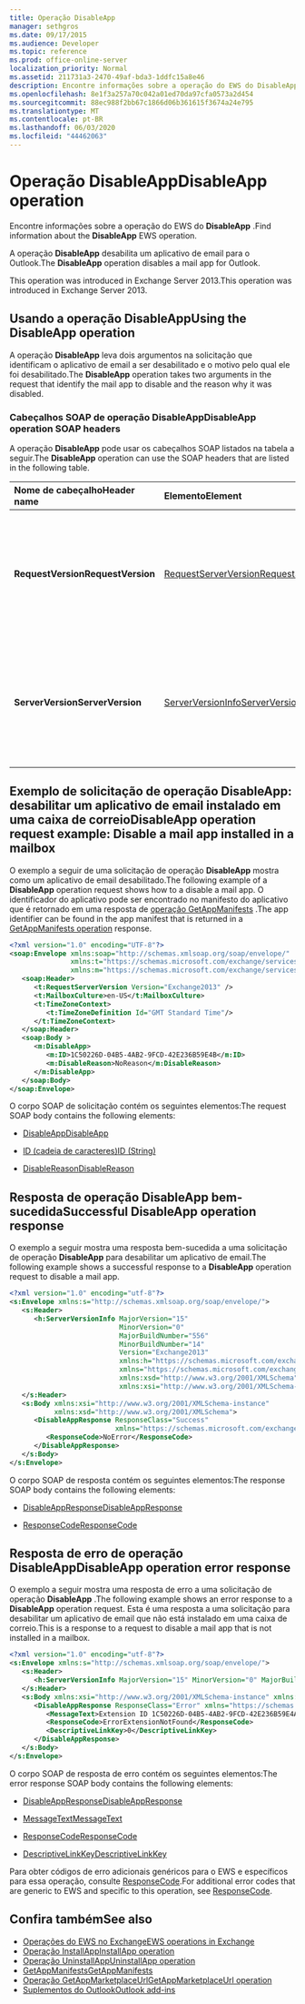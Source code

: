 ```yaml
---
title: Operação DisableApp
manager: sethgros
ms.date: 09/17/2015
ms.audience: Developer
ms.topic: reference
ms.prod: office-online-server
localization_priority: Normal
ms.assetid: 211731a3-2470-49af-bda3-1ddfc15a8e46
description: Encontre informações sobre a operação do EWS do DisableApp.
ms.openlocfilehash: 8e1f3a257a70c042a01ed70da97cfa0573a2d454
ms.sourcegitcommit: 88ec988f2bb67c1866d06b361615f3674a24e795
ms.translationtype: MT
ms.contentlocale: pt-BR
ms.lasthandoff: 06/03/2020
ms.locfileid: "44462063"
---
```

# <a name="disableapp-operation"></a><span data-ttu-id="9af0d-103">Operação DisableApp</span><span class="sxs-lookup"><span data-stu-id="9af0d-103">DisableApp operation</span></span>

<span data-ttu-id="9af0d-104">Encontre informações sobre a operação do EWS do **DisableApp** .</span><span class="sxs-lookup"><span data-stu-id="9af0d-104">Find information about the **DisableApp** EWS operation.</span></span> 
  
<span data-ttu-id="9af0d-105">A operação **DisableApp** desabilita um aplicativo de email para o Outlook.</span><span class="sxs-lookup"><span data-stu-id="9af0d-105">The **DisableApp** operation disables a mail app for Outlook.</span></span> 
  
<span data-ttu-id="9af0d-106">This operation was introduced in Exchange Server 2013.</span><span class="sxs-lookup"><span data-stu-id="9af0d-106">This operation was introduced in Exchange Server 2013.</span></span>
  
## <a name="using-the-disableapp-operation"></a><span data-ttu-id="9af0d-107">Usando a operação DisableApp</span><span class="sxs-lookup"><span data-stu-id="9af0d-107">Using the DisableApp operation</span></span>

<span data-ttu-id="9af0d-108">A operação **DisableApp** leva dois argumentos na solicitação que identificam o aplicativo de email a ser desabilitado e o motivo pelo qual ele foi desabilitado.</span><span class="sxs-lookup"><span data-stu-id="9af0d-108">The **DisableApp** operation takes two arguments in the request that identify the mail app to disable and the reason why it was disabled.</span></span> 
  
### <a name="disableapp-operation-soap-headers"></a><span data-ttu-id="9af0d-109">Cabeçalhos SOAP de operação DisableApp</span><span class="sxs-lookup"><span data-stu-id="9af0d-109">DisableApp operation SOAP headers</span></span>

<span data-ttu-id="9af0d-110">A operação **DisableApp** pode usar os cabeçalhos SOAP listados na tabela a seguir.</span><span class="sxs-lookup"><span data-stu-id="9af0d-110">The **DisableApp** operation can use the SOAP headers that are listed in the following table.</span></span> 
  
|<span data-ttu-id="9af0d-111">**Nome de cabeçalho**</span><span class="sxs-lookup"><span data-stu-id="9af0d-111">**Header name**</span></span>|<span data-ttu-id="9af0d-112">**Elemento**</span><span class="sxs-lookup"><span data-stu-id="9af0d-112">**Element**</span></span>|<span data-ttu-id="9af0d-113">**Descrição**</span><span class="sxs-lookup"><span data-stu-id="9af0d-113">**Description**</span></span>|
|:-----|:-----|:-----|
|<span data-ttu-id="9af0d-114">**RequestVersion**</span><span class="sxs-lookup"><span data-stu-id="9af0d-114">**RequestVersion**</span></span> <br/> |[<span data-ttu-id="9af0d-115">RequestServerVersion</span><span class="sxs-lookup"><span data-stu-id="9af0d-115">RequestServerVersion</span></span>](requestserverversion.md) <br/> |<span data-ttu-id="9af0d-116">Identifica a versão do esquema para a solicitação de operação.</span><span class="sxs-lookup"><span data-stu-id="9af0d-116">Identifies the schema version for the operation request.</span></span> <span data-ttu-id="9af0d-117">Este cabeçalho é aplicável a uma solicitação.</span><span class="sxs-lookup"><span data-stu-id="9af0d-117">This header is applicable to a request.</span></span>  <br/> |
|<span data-ttu-id="9af0d-118">**ServerVersion**</span><span class="sxs-lookup"><span data-stu-id="9af0d-118">**ServerVersion**</span></span> <br/> |[<span data-ttu-id="9af0d-119">ServerVersionInfo</span><span class="sxs-lookup"><span data-stu-id="9af0d-119">ServerVersionInfo</span></span>](serverversioninfo.md) <br/> |<span data-ttu-id="9af0d-120">Identifica a versão do servidor que respondeu à solicitação.</span><span class="sxs-lookup"><span data-stu-id="9af0d-120">Identifies the version of the server that responded to the request.</span></span> <span data-ttu-id="9af0d-121">Este cabeçalho é aplicável a uma resposta.</span><span class="sxs-lookup"><span data-stu-id="9af0d-121">This header is applicable to a response.</span></span>  <br/> |
   
## <a name="disableapp-operation-request-example-disable-a-mail-app-installed-in-a-mailbox"></a><span data-ttu-id="9af0d-122">Exemplo de solicitação de operação DisableApp: desabilitar um aplicativo de email instalado em uma caixa de correio</span><span class="sxs-lookup"><span data-stu-id="9af0d-122">DisableApp operation request example: Disable a mail app installed in a mailbox</span></span>

<span data-ttu-id="9af0d-123">O exemplo a seguir de uma solicitação de operação **DisableApp** mostra como um aplicativo de email desabilitado.</span><span class="sxs-lookup"><span data-stu-id="9af0d-123">The following example of a **DisableApp** operation request shows how to a disable a mail app.</span></span> <span data-ttu-id="9af0d-124">O identificador do aplicativo pode ser encontrado no manifesto do aplicativo que é retornado em uma resposta de [operação GetAppManifests](getappmanifests-operation.md) .</span><span class="sxs-lookup"><span data-stu-id="9af0d-124">The app identifier can be found in the app manifest that is returned in a [GetAppManifests operation](getappmanifests-operation.md) response.</span></span> 
  
```XML
<?xml version="1.0" encoding="UTF-8"?>
<soap:Envelope xmlns:soap="http://schemas.xmlsoap.org/soap/envelope/"
               xmlns:t="https://schemas.microsoft.com/exchange/services/2006/types"
               xmlns:m="https://schemas.microsoft.com/exchange/services/2006/messages">
   <soap:Header>
      <t:RequestServerVersion Version="Exchange2013" />
      <t:MailboxCulture>en-US</t:MailboxCulture>
      <t:TimeZoneContext>
         <t:TimeZoneDefinition Id="GMT Standard Time"/>
      </t:TimeZoneContext>
   </soap:Header>
   <soap:Body >
      <m:DisableApp>
         <m:ID>1C50226D-04B5-4AB2-9FCD-42E236B59E4B</m:ID>
         <m:DisableReason>NoReason</m:DisableReason>
      </m:DisableApp>
   </soap:Body>
</soap:Envelope>
```

<span data-ttu-id="9af0d-125">O corpo SOAP de solicitação contém os seguintes elementos:</span><span class="sxs-lookup"><span data-stu-id="9af0d-125">The request SOAP body contains the following elements:</span></span>
  
- [<span data-ttu-id="9af0d-126">DisableApp</span><span class="sxs-lookup"><span data-stu-id="9af0d-126">DisableApp</span></span>](disableapp.md)
    
- [<span data-ttu-id="9af0d-127">ID (cadeia de caracteres)</span><span class="sxs-lookup"><span data-stu-id="9af0d-127">ID (String)</span></span>](id-string.md)
    
- [<span data-ttu-id="9af0d-128">DisableReason</span><span class="sxs-lookup"><span data-stu-id="9af0d-128">DisableReason</span></span>](disablereason.md)
    
## <a name="successful-disableapp-operation-response"></a><span data-ttu-id="9af0d-129">Resposta de operação DisableApp bem-sucedida</span><span class="sxs-lookup"><span data-stu-id="9af0d-129">Successful DisableApp operation response</span></span>

<span data-ttu-id="9af0d-130">O exemplo a seguir mostra uma resposta bem-sucedida a uma solicitação de operação **DisableApp** para desabilitar um aplicativo de email.</span><span class="sxs-lookup"><span data-stu-id="9af0d-130">The following example shows a successful response to a **DisableApp** operation request to disable a mail app.</span></span> 
  
```XML
<?xml version="1.0" encoding="utf-8"?>
<s:Envelope xmlns:s="http://schemas.xmlsoap.org/soap/envelope/">
   <s:Header>
      <h:ServerVersionInfo MajorVersion="15" 
                           MinorVersion="0" 
                           MajorBuildNumber="556" 
                           MinorBuildNumber="14" 
                           Version="Exchange2013" 
                           xmlns:h="https://schemas.microsoft.com/exchange/services/2006/types" 
                           xmlns="https://schemas.microsoft.com/exchange/services/2006/types" 
                           xmlns:xsd="http://www.w3.org/2001/XMLSchema" 
                           xmlns:xsi="http://www.w3.org/2001/XMLSchema-instance"/>
   </s:Header>
   <s:Body xmlns:xsi="http://www.w3.org/2001/XMLSchema-instance" 
           xmlns:xsd="http://www.w3.org/2001/XMLSchema">
      <DisableAppResponse ResponseClass="Success" 
                          xmlns="https://schemas.microsoft.com/exchange/services/2006/messages">
         <ResponseCode>NoError</ResponseCode>
      </DisableAppResponse>
   </s:Body>
</s:Envelope>
```

<span data-ttu-id="9af0d-131">O corpo SOAP de resposta contém os seguintes elementos:</span><span class="sxs-lookup"><span data-stu-id="9af0d-131">The response SOAP body contains the following elements:</span></span>
  
- [<span data-ttu-id="9af0d-132">DisableAppResponse</span><span class="sxs-lookup"><span data-stu-id="9af0d-132">DisableAppResponse</span></span>](disableappresponse.md)
    
- [<span data-ttu-id="9af0d-133">ResponseCode</span><span class="sxs-lookup"><span data-stu-id="9af0d-133">ResponseCode</span></span>](responsecode.md)
    
## <a name="disableapp-operation-error-response"></a><span data-ttu-id="9af0d-134">Resposta de erro de operação DisableApp</span><span class="sxs-lookup"><span data-stu-id="9af0d-134">DisableApp operation error response</span></span>

<span data-ttu-id="9af0d-135">O exemplo a seguir mostra uma resposta de erro a uma solicitação de operação **DisableApp** .</span><span class="sxs-lookup"><span data-stu-id="9af0d-135">The following example shows an error response to a **DisableApp** operation request.</span></span> <span data-ttu-id="9af0d-136">Esta é uma resposta a uma solicitação para desabilitar um aplicativo de email que não está instalado em uma caixa de correio.</span><span class="sxs-lookup"><span data-stu-id="9af0d-136">This is a response to a request to disable a mail app that is not installed in a mailbox.</span></span> 
  
```XML
<?xml version="1.0" encoding="utf-8"?>
<s:Envelope xmlns:s="http://schemas.xmlsoap.org/soap/envelope/">
   <s:Header>
      <h:ServerVersionInfo MajorVersion="15" MinorVersion="0" MajorBuildNumber="556" MinorBuildNumber="14" Version="Exchange2013" xmlns:h="https://schemas.microsoft.com/exchange/services/2006/types" xmlns="https://schemas.microsoft.com/exchange/services/2006/types" xmlns:xsd="http://www.w3.org/2001/XMLSchema" xmlns:xsi="http://www.w3.org/2001/XMLSchema-instance"/>
   </s:Header>
   <s:Body xmlns:xsi="http://www.w3.org/2001/XMLSchema-instance" xmlns:xsd="http://www.w3.org/2001/XMLSchema">
      <DisableAppResponse ResponseClass="Error" xmlns="https://schemas.microsoft.com/exchange/services/2006/messages">
         <MessageText>Extension ID 1C50226D-04B5-4AB2-9FCD-42E236B59E4A can't be found.</MessageText>
         <ResponseCode>ErrorExtensionNotFound</ResponseCode>
         <DescriptiveLinkKey>0</DescriptiveLinkKey>
      </DisableAppResponse>
   </s:Body>
</s:Envelope>
```

<span data-ttu-id="9af0d-137">O corpo SOAP de resposta de erro contém os seguintes elementos:</span><span class="sxs-lookup"><span data-stu-id="9af0d-137">The error response SOAP body contains the following elements:</span></span>
  
- [<span data-ttu-id="9af0d-138">DisableAppResponse</span><span class="sxs-lookup"><span data-stu-id="9af0d-138">DisableAppResponse</span></span>](disableappresponse.md)
    
- [<span data-ttu-id="9af0d-139">MessageText</span><span class="sxs-lookup"><span data-stu-id="9af0d-139">MessageText</span></span>](messagetext.md)
    
- [<span data-ttu-id="9af0d-140">ResponseCode</span><span class="sxs-lookup"><span data-stu-id="9af0d-140">ResponseCode</span></span>](responsecode.md)
    
- [<span data-ttu-id="9af0d-141">DescriptiveLinkKey</span><span class="sxs-lookup"><span data-stu-id="9af0d-141">DescriptiveLinkKey</span></span>](descriptivelinkkey.md)
    
<span data-ttu-id="9af0d-142">Para obter códigos de erro adicionais genéricos para o EWS e específicos para essa operação, consulte [ResponseCode](responsecode.md).</span><span class="sxs-lookup"><span data-stu-id="9af0d-142">For additional error codes that are generic to EWS and specific to this operation, see [ResponseCode](responsecode.md).</span></span>
  
## <a name="see-also"></a><span data-ttu-id="9af0d-143">Confira também</span><span class="sxs-lookup"><span data-stu-id="9af0d-143">See also</span></span>

- [<span data-ttu-id="9af0d-144">Operações do EWS no Exchange</span><span class="sxs-lookup"><span data-stu-id="9af0d-144">EWS operations in Exchange</span></span>](ews-operations-in-exchange.md)   
- [<span data-ttu-id="9af0d-145">Operação InstallApp</span><span class="sxs-lookup"><span data-stu-id="9af0d-145">InstallApp operation</span></span>](installapp-operation.md)   
- [<span data-ttu-id="9af0d-146">Operação UninstallApp</span><span class="sxs-lookup"><span data-stu-id="9af0d-146">UninstallApp operation</span></span>](uninstallapp-operation.md)   
- [<span data-ttu-id="9af0d-147">GetAppManifests</span><span class="sxs-lookup"><span data-stu-id="9af0d-147">GetAppManifests</span></span>](getappmanifests.md)   
- [<span data-ttu-id="9af0d-148">Operação GetAppMarketplaceUrl</span><span class="sxs-lookup"><span data-stu-id="9af0d-148">GetAppMarketplaceUrl operation</span></span>](getappmarketplaceurl-operation.md)   
- [<span data-ttu-id="9af0d-149">Suplementos do Outlook</span><span class="sxs-lookup"><span data-stu-id="9af0d-149">Outlook add-ins</span></span>](https://msdn.microsoft.com/library/71e64bc9-e347-4f5d-8948-0a47b5dd93e6%28Office.15%29.aspx)
    

